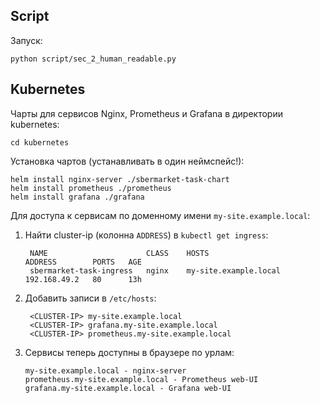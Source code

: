 ## Script
Запуск:
```
python script/sec_2_human_readable.py
```

## Kubernetes

Чарты для сервисов Nginx, Prometheus и Grafana в директории kubernetes:
```
cd kubernetes
```

Установка чартов (устанавливать в один неймспейс!):
```
helm install nginx-server ./sbermarket-task-chart
helm install prometheus ./prometheus
helm install grafana ./grafana
```

Для доступа к сервисам по доменному имени `my-site.example.local`:

1. Найти cluster-ip (колонна `ADDRESS`) в `kubectl get ingress`:
   ```
    NAME                      CLASS    HOSTS                              ADDRESS        PORTS   AGE
    sbermarket-task-ingress   nginx    my-site.example.local              192.168.49.2   80      13h
   ```
2. Добавить записи в `/etc/hosts`:
   ```
    <CLUSTER-IP> my-site.example.local
    <CLUSTER-IP> grafana.my-site.example.local
    <CLUSTER-IP> prometheus.my-site.example.local
   ```

3. Сервисы теперь доступны в браузере по урлам:
   ```
   my-site.example.local - nginx-server
   prometheus.my-site.example.local - Prometheus web-UI
   grafana.my-site.example.local - Grafana web-UI
   ```